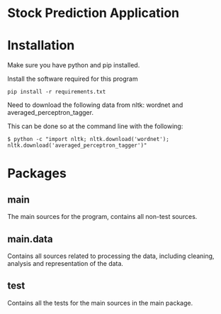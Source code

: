 # Stock Prediction Application
# Installation
Make sure you have python and pip installed.

Install the software required for this program

```
pip install -r requirements.txt
```

Need to download the following data from nltk: wordnet and averaged_perceptron_tagger.

This can be done so at the command line with the following:
```
$ python -c "import nltk; nltk.download('wordnet'); nltk.download('averaged_perceptron_tagger')"
```


# Packages
## main
The main sources for the program, contains all non-test sources.
## main.data
Contains all sources related to processing the data, including cleaning, analysis and 
representation of the data.
## test 
Contains all the tests for the main sources in the main package. 